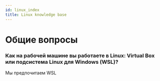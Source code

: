 ```yaml
---
id: linux_index
title: Linux knowledge base
---
```


# Общие вопросы
### Как на рабочей машине вы работаете в Linux: Virtual Box или подсистема Linux для Windows (WSL)?

Мы предпочитаем WSL
